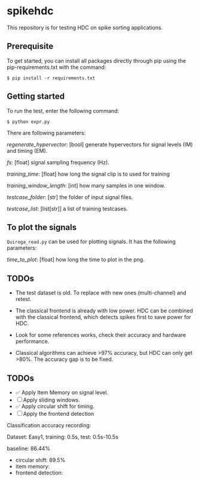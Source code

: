 # spikehdc

This repository is for testing HDC on spike sorting applications.

## Prerequisite

To get started, you can install all packages directly through pip using the pip-requirements.txt with the command:

```
$ pip install -r requirements.txt
```

## Getting started

To run the test, enter the following command:

```
$ python expr.py
```

There are following parameters:

*regenerate_hypervector*: [bool] generate hypervectors for signal levels (IM) and timing (EM).

*fs*: [float] signal sampling frequency (Hz).

*training_time*: [float] how long the signal clip is to used for training

*training_window_length*: [int] how many samples in one window.

*testcase_folder*: [str] the folder of input signal files.

*testcase_list*: [list[str]] a list of training testcases.

## To plot the signals

`Quiroga_read.py` can be used for plotting signals. It has the following parameters:

*time_to_plot*: [float] how long the time to plot in the png.


## TODOs

- The test dataset is old. To replace with new ones (multi-channel) and retest.

- The classical frontend is already with low power. HDC can be combined with the classical frontend, which detects spikes first to save power for HDC.

- Look for some references works, check their accuracy and hardware performance.

- Classical algorithms can achieve >97% accuracy, but HDC can only get >80%. The accuracy gap is to be fixed.

## TODOs

- ✅ Apply Item Memory on signal level.
- ☐ Apply sliding windows.
- ✅ Apply circular shift for timing.
- ☐ Apply the frontend detection

Classification accuracy recording:

Dataset: Easy1, training: 0.5s, test: 0.5s-10.5s

baseline: 86.44%
+ circular shift: 89.5%
+ item memory: 
+ frontend detection:
